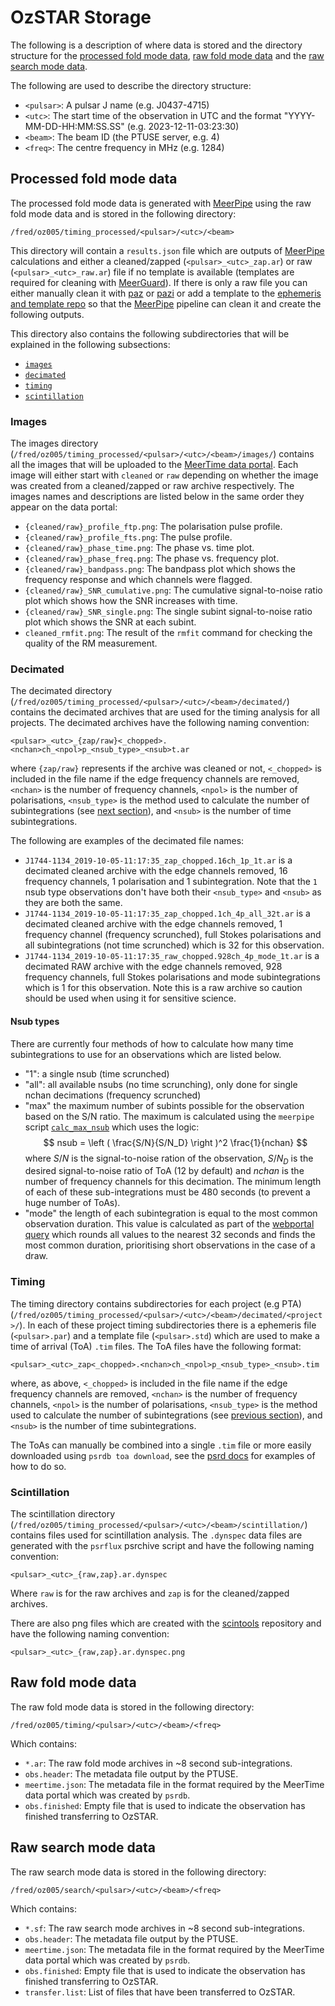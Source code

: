 # OzSTAR Storage

The following is a description of where data is stored and the directory structure for the [processed fold mode data](/meerkat_pulsar_docs/ozstar_storage/#processed-fold-mode-data), [raw fold mode data](/meerkat_pulsar_docs/ozstar_storage/#raw-fold-mode-data) and the [raw search mode data](/meerkat_pulsar_docs/ozstar_storage/#raw-search-mode-data).

The following are used to describe the directory structure:

 - `<pulsar>`: A pulsar J name (e.g. J0437-4715)
 - `<utc>`: The start time of the observation in UTC and the format "YYYY-MM-DD-HH:MM:SS.SS" (e.g. 2023-12-11-03:23:30)
 - `<beam>`: The beam ID (the PTUSE server, e.g. 4)
 - `<freq>`: The centre frequency in MHz (e.g. 1284)


## Processed fold mode data

The processed fold mode data is generated with [MeerPipe](/meerkat_pulsar_docs/meerpipe/) using the raw fold mode data and is stored in the following directory:

```
/fred/oz005/timing_processed/<pulsar>/<utc>/<beam>
```

This directory will contain a `results.json` file which are outputs of [MeerPipe](/meerkat_pulsar_docs/meerpipe/) calculations
and either a cleaned/zapped (`<pulsar>_<utc>_zap.ar`) or raw (`<pulsar>_<utc>_raw.ar`) file if no template is available (templates are required for cleaning with [MeerGuard](https://github.com/danielreardon/MeerGuard)).
If there is only a raw file you can either manually clean it with
[paz](https://ozgrav.github.io/2023-09-25_NWU_Pulsar_Timing_Workshop/PulsarData/index.html#pazi)
or [pazi](https://ozgrav.github.io/2023-09-25_NWU_Pulsar_Timing_Workshop/PulsarData/index.html#paz)
or add a template to the [ephemeris and template repo](/meerkat_pulsar_docs/ephem_template/#development-add-or-update-ephemerides-and-templates) so that the [MeerPipe](/meerkat_pulsar_docs/meerpipe/) pipeline can clean it and create the following outputs.

This directory also contains the following subdirectories that will be explained in the following subsections:

 - [`images`](/meerkat_pulsar_docs/ozstar_storage/#images)
 - [`decimated`](/meerkat_pulsar_docs/ozstar_storage/#decimated)
 - [`timing`](/meerkat_pulsar_docs/ozstar_storage/#timing)
 - [`scintillation`](/meerkat_pulsar_docs/ozstar_storage/#scintillation)


### Images

The images directory (`/fred/oz005/timing_processed/<pulsar>/<utc>/<beam>/images/`) contains all the images that will be uploaded to the [MeerTime data portal](https://pulsars.org.au/).
Each image will either start with `cleaned` or `raw` depending on whether the image was created from a cleaned/zapped or raw archive respectively.
The images names and descriptions are listed below in the same order they appear on the data portal:

 - `{cleaned/raw}_profile_ftp.png`: The polarisation pulse profile.
 - `{cleaned/raw}_profile_fts.png`: The pulse profile.
 - `{cleaned/raw}_phase_time.png`: The phase vs. time plot.
 - `{cleaned/raw}_phase_freq.png`: The phase vs. frequency plot.
 - `{cleaned/raw}_bandpass.png`: The bandpass plot which shows the frequency response and which channels were flagged.
 - `{cleaned/raw}_SNR_cumulative.png`: The cumulative signal-to-noise ratio plot which shows how the SNR increases with time.
 - `{cleaned/raw}_SNR_single.png`: The single subint signal-to-noise ratio plot which shows the SNR at each subint.
 - `cleaned_rmfit.png`: The result of the `rmfit` command for checking the quality of the RM measurement.


### Decimated

The decimated directory (`/fred/oz005/timing_processed/<pulsar>/<utc>/<beam>/decimated/`) contains the decimated archives that are used for the timing analysis for all projects.
The decimated archives have the following naming convention:

```
<pulsar>_<utc>_{zap/raw}<_chopped>.<nchan>ch_<npol>p_<nsub_type>_<nsub>t.ar
```

where `{zap/raw}` represents if the archive was cleaned or not,
`<_chopped>` is included in the file name if the edge frequency channels are removed,
`<nchan>` is the number of frequency channels,
`<npol>` is the number of polarisations,
`<nsub_type>` is the method used to calculate the number of subintegrations (see [next section](#nsub-types)), and
`<nsub>` is the number of time subintegrations.

The following are examples of the decimated file names:

- `J1744-1134_2019-10-05-11:17:35_zap_chopped.16ch_1p_1t.ar` is a decimated cleaned archive with the edge channels removed, 16 frequency channels, 1 polarisation and 1 subintegration. Note that the `1` nsub type observations don't have both their `<nsub_type>` and `<nsub>` as they are both the same.
- `J1744-1134_2019-10-05-11:17:35_zap_chopped.1ch_4p_all_32t.ar` is a decimated cleaned archive with the edge channels removed, 1 frequency channel (frequency scrunched), full Stokes polarisations and all subintegrations (not time scrunched) which is 32 for this observation.
- `J1744-1134_2019-10-05-11:17:35_raw_chopped.928ch_4p_mode_1t.ar` is a decimated RAW archive with the edge channels removed, 928 frequency channels, full Stokes polarisations and mode subintegrations which is 1 for this observation. Note this is a raw archive so caution should be used when using it for sensitive science.


#### Nsub types

There are currently four methods of how to calculate how many time subintegrations to use for an observations which are listed below.

- "1": a single nsub (time scrunched)
- "all": all available nsubs (no time scrunching), only done for single nchan decimations (frequency scrunched)
- "max" the maximum number of subints possible for the observation based on the S/N ratio.
The maximum is calculated using the `meerpipe` script [`calc_max_nsub`](https://github.com/OZGrav/meerpipe/blob/main/meerpipe/scripts/calc_max_nsub.py) which uses the logic:
$$
nsub = \left ( \frac{S/N}{S/N_D} \right )^2 \frac{1}{nchan}
$$
where $S/N$ is the signal-to-noise ration of the observation,
$S/N_D$ is the desired signal-to-noise ratio of ToA (12 by default) and
$nchan$ is the number of frequency channels for this decimation.
The minimum length of each of these sub-integrations must be 480 seconds (to prevent a huge number of ToAs).
- "mode" the length of each subintegration is equal to the most common observation duration.
This value is calculated as part of the [webportal query](https://gitlab.com/CAS-eResearch/GWDC/meertime_dataportal/-/blob/main/backend/dataportal/graphql/queries.py?ref_type=heads#L338) which rounds all values to the nearest 32 seconds and finds the most common duration, prioritising short observations in the case of a draw.


### Timing

The timing directory contains subdirectories for each project (e.g PTA) (`/fred/oz005/timing_processed/<pulsar>/<utc>/<beam>/decimated/<project>/`).
In each of these project timing subdirectories there is a ephemeris file (`<pulsar>.par`) and a template file (`<pulsar>.std`) which are used to make a time of arrival (ToA) `.tim` files.
The ToA files have the following format:

```
<pulsar>_<utc>_zap<_chopped>.<nchan>ch_<npol>p_<nsub_type>_<nsub>.tim
```

where, as above, `<_chopped>` is included in the file name if the edge frequency channels are removed,
`<nchan>` is the number of frequency channels,
`<npol>` is the number of polarisations,
`<nsub_type>` is the method used to calculate the number of subintegrations (see [previous section](#nsub-types)), and
`<nsub>` is the number of time subintegrations.

The ToAs can manually be combined into a single `.tim` file or more easily downloaded using `psrdb toa download`, see the [psrd docs](https://psrdb.readthedocs.io/en/latest/how_to_use.html#toa-download-example) for examples of how to do so.


### Scintillation

The scintillation directory (`/fred/oz005/timing_processed/<pulsar>/<utc>/<beam>/scintillation/`) contains files used for scintillation analysis.
The `.dynspec` data files are generated with the `psrflux` psrchive script and have the following naming convention:

```
<pulsar>_<utc>_{raw,zap}.ar.dynspec
```

Where `raw` is for the raw archives and `zap` is for the cleaned/zapped archives.

There are also png files which are created with the [scintools](https://github.com/danielreardon/scintools) repository and have the following naming convention:

```
<pulsar>_<utc>_{raw,zap}.ar.dynspec.png
```


## Raw fold mode data

The raw fold mode data is stored in the following directory:

```
/fred/oz005/timing/<pulsar>/<utc>/<beam>/<freq>
```

Which contains:

 - `*.ar`: The raw fold mode archives in ~8 second sub-integrations.
 - `obs.header`: The metadata file output by the PTUSE.
 - `meertime.json`: The metadata file in the format required by the MeerTime data portal which was created by `psrdb`.
 - `obs.finished`: Empty file that is used to indicate the observation has finished transferring to OzSTAR.

## Raw search mode data

The raw search mode data is stored in the following directory:

```
/fred/oz005/search/<pulsar>/<utc>/<beam>/<freq>
```

Which contains:

 - `*.sf`: The raw search mode archives in ~8 second sub-integrations.
 - `obs.header`: The metadata file output by the PTUSE.
 - `meertime.json`: The metadata file in the format required by the MeerTime data portal which was created by `psrdb`.
 - `obs.finished`: Empty file that is used to indicate the observation has finished transferring to OzSTAR.
 - `transfer.list`: List of files that have been transferred to OzSTAR.
